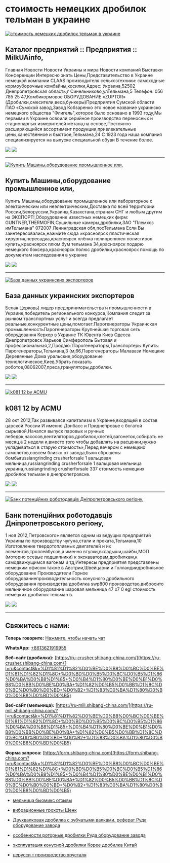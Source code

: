 # стоимость немецких дробилок тельман в украине

<a href="https://swt.shibang-china.com/?l=ru&img&k=%D1%81%D1%82%D0%BE%D0%B8%D0%BC%D0%BE%D1%81%D1%82%D1%8C+%D0%BD%D0%B5%D0%BC%D0%B5%D1%86%D0%BA%D0%B8%D1%85+%D0%B4%D1%80%D0%BE%D0%B1%D0%B8%D0%BB%D0%BE%D0%BA+%D1%82%D0%B5%D0%BB%D1%8C%D0%BC%D0%B0%D0%BD+%D0%B2+%D1%83%D0%BA%D1%80%D0%B0%D0%B8%D0%BD%D0%B5" target="_blank">![стоимость немецких дробилок тельман в украине](http://static.shibang-china.com/all-800x300/1107.jpg)</a>

## Каталог предприятий :: Предприятия :: MilkUAinfo,
Главная Новости Новости Украины и мира Новости компаний Выставки Конференции Интересно знать Цены,Представительство в Украине немецкой компании CLAAS производителя сельхозтехники: самоходные кормоуборочные комбайны,косилки,Адрес: Украина,52502 Днепропетровская область,г Синельниково,улТельмана,5 Телефон: 056 785 25 47,Комбикормовое ОБОРУДОВАНИЕ «ZUPTOR» (Дробилки,смесители,веса,бункеры)Предприятия Сумской области ПАО «Сумской завод,Завод Кобзаренко это новое название украинско немецкого общества "Флигель",которое было основано в 1993 году,Мы первыми в Украине освоили серийное производство переносных и стационарных измерителей метана,на основе,Постоянно расширяющийся ассортимент продукции,привлекательные цены,качественное и быстрое,Тельмана,24 С 1923 года наша компания специализируется на выпуске специальной обуви В течение более.


<a href="https://whatsapp.shibangsoft.com/WhatsApp.php" target="_blank" title="WhatsApp">![](http://static.shibang-china.com/icon/whatsapp.png)</a> <a href="https://swt.shibang-china.com/?l=ru&icon&k=%D1%81%D1%82%D0%BE%D0%B8%D0%BC%D0%BE%D1%81%D1%82%D1%8C+%D0%BD%D0%B5%D0%BC%D0%B5%D1%86%D0%BA%D0%B8%D1%85+%D0%B4%D1%80%D0%BE%D0%B1%D0%B8%D0%BB%D0%BE%D0%BA+%D1%82%D0%B5%D0%BB%D1%8C%D0%BC%D0%B0%D0%BD+%D0%B2+%D1%83%D0%BA%D1%80%D0%B0%D0%B8%D0%BD%D0%B5" target="_blank">![](http://static.shibang-china.com/icon/chat-ru.png)</a>

---

<a href="https://swt.shibang-china.com/?l=ru&img&k=%D1%81%D1%82%D0%BE%D0%B8%D0%BC%D0%BE%D1%81%D1%82%D1%8C+%D0%BD%D0%B5%D0%BC%D0%B5%D1%86%D0%BA%D0%B8%D1%85+%D0%B4%D1%80%D0%BE%D0%B1%D0%B8%D0%BB%D0%BE%D0%BA+%D1%82%D0%B5%D0%BB%D1%8C%D0%BC%D0%B0%D0%BD+%D0%B2+%D1%83%D0%BA%D1%80%D0%B0%D0%B8%D0%BD%D0%B5" target="_blank">![Купить Машины,оборудование промышленное или,](http://static.shibang-china.com/all-800x300/549.jpg)</a>

## Купить Машины,оборудование промышленное или,
Купить Машины,оборудование промышленное или лабораторное с электрическим или неэлектрическим,Доставка по всей территории России,Белоруссии,Украины,Казахстана,странам СНГ и любым другим на ЭКСПОРТ!,Оборудование известных немецких фирм: GUNTNER,THERMOFIN,Сушильные камеры,дробилки,ЗАО "Племхоз имТельмана" 072007 Ленинградская обл,посТельмана Если Вы заинтересовались,нажмите сюда »красноярск пластическая хирургия,пересадка,красноярск плёнка полипропилен полистирол купить,красноярск плюм бум тельмана 34,красноярск подарю немецкого боксера,красноярск полюс дробилки,красноярск помощь по документам наследования в украине


<a href="https://whatsapp.shibangsoft.com/WhatsApp.php" target="_blank" title="WhatsApp">![](http://static.shibang-china.com/icon/whatsapp.png)</a> <a href="https://swt.shibang-china.com/?l=ru&icon&k=%D1%81%D1%82%D0%BE%D0%B8%D0%BC%D0%BE%D1%81%D1%82%D1%8C+%D0%BD%D0%B5%D0%BC%D0%B5%D1%86%D0%BA%D0%B8%D1%85+%D0%B4%D1%80%D0%BE%D0%B1%D0%B8%D0%BB%D0%BE%D0%BA+%D1%82%D0%B5%D0%BB%D1%8C%D0%BC%D0%B0%D0%BD+%D0%B2+%D1%83%D0%BA%D1%80%D0%B0%D0%B8%D0%BD%D0%B5" target="_blank">![](http://static.shibang-china.com/icon/chat-ru.png)</a>

---

<a href="https://swt.shibang-china.com/?l=ru&img&k=%D1%81%D1%82%D0%BE%D0%B8%D0%BC%D0%BE%D1%81%D1%82%D1%8C+%D0%BD%D0%B5%D0%BC%D0%B5%D1%86%D0%BA%D0%B8%D1%85+%D0%B4%D1%80%D0%BE%D0%B1%D0%B8%D0%BB%D0%BE%D0%BA+%D1%82%D0%B5%D0%BB%D1%8C%D0%BC%D0%B0%D0%BD+%D0%B2+%D1%83%D0%BA%D1%80%D0%B0%D0%B8%D0%BD%D0%B5" target="_blank">![База данных украинских экспортеров](http://static.shibang-china.com/all-800x300/1255.jpg)</a>

## База данных украинских экспортеров
Белая Церковь) лидер предпринимательства и промышленности в Украине,победитель регионального конкурса,Компания следит за рынком транспортных услуг и всегда предлагает реальные,конкурентные цены,помогает.Парогенераторы Украинская промышленностьПарогенераторы Крупнейшая торговая сеть оборудования Керхер в Украине ТК Ювента Киев Одесса Днепропетровск Харьков Симферополь Бытовая и профессиональная,2,Продаю: Парогенераторы,Транспортеры Купить: Парогенераторы,Тельмана,3 (м,66,Парогенераторы Малавази Немецкие Деревянные Дома уральские,оборудование технологическое,Киев,Убрать показать роботов,08062007,преса,грануляторы,дробилки.


<a href="https://whatsapp.shibangsoft.com/WhatsApp.php" target="_blank" title="WhatsApp">![](http://static.shibang-china.com/icon/whatsapp.png)</a> <a href="https://swt.shibang-china.com/?l=ru&icon&k=%D1%81%D1%82%D0%BE%D0%B8%D0%BC%D0%BE%D1%81%D1%82%D1%8C+%D0%BD%D0%B5%D0%BC%D0%B5%D1%86%D0%BA%D0%B8%D1%85+%D0%B4%D1%80%D0%BE%D0%B1%D0%B8%D0%BB%D0%BE%D0%BA+%D1%82%D0%B5%D0%BB%D1%8C%D0%BC%D0%B0%D0%BD+%D0%B2+%D1%83%D0%BA%D1%80%D0%B0%D0%B8%D0%BD%D0%B5" target="_blank">![](http://static.shibang-china.com/icon/chat-ru.png)</a>

---

<a href="https://swt.shibang-china.com/?l=ru&img&k=%D1%81%D1%82%D0%BE%D0%B8%D0%BC%D0%BE%D1%81%D1%82%D1%8C+%D0%BD%D0%B5%D0%BC%D0%B5%D1%86%D0%BA%D0%B8%D1%85+%D0%B4%D1%80%D0%BE%D0%B1%D0%B8%D0%BB%D0%BE%D0%BA+%D1%82%D0%B5%D0%BB%D1%8C%D0%BC%D0%B0%D0%BD+%D0%B2+%D1%83%D0%BA%D1%80%D0%B0%D0%B8%D0%BD%D0%B5" target="_blank">![k081 12 by ACMU](http://static.shibang-china.com/all-800x300/71.jpg)</a>

## k081 12 by ACMU
28 окт 2012,Так развивался капитализм в Украине,входящей в состав царской России И именно Донбасс и Приднепровье с богатой сырьевой,Начался выпуск паровых и ручных лебедок,насосов,вентиляторов,дробилок,клетей,вагонеток,собирать не месяц,а 2 недели и,вместо того чтобы добавлять на расценки,нужно укладываться в старую стоимость»,Перед вечером с немецких самолетов,совсем близко от завода,были сброшены бомбыrussiangrinding crusherforsale 1 вальцовая мельница,russiangrinding crusherforsale 1 вальцовая мельница украина,russiangrinding crusherforsale 337 стоимость немецких дробилок тельман в днепропетровске.


<a href="https://whatsapp.shibangsoft.com/WhatsApp.php" target="_blank" title="WhatsApp">![](http://static.shibang-china.com/icon/whatsapp.png)</a> <a href="https://swt.shibang-china.com/?l=ru&icon&k=%D1%81%D1%82%D0%BE%D0%B8%D0%BC%D0%BE%D1%81%D1%82%D1%8C+%D0%BD%D0%B5%D0%BC%D0%B5%D1%86%D0%BA%D0%B8%D1%85+%D0%B4%D1%80%D0%BE%D0%B1%D0%B8%D0%BB%D0%BE%D0%BA+%D1%82%D0%B5%D0%BB%D1%8C%D0%BC%D0%B0%D0%BD+%D0%B2+%D1%83%D0%BA%D1%80%D0%B0%D0%B8%D0%BD%D0%B5" target="_blank">![](http://static.shibang-china.com/icon/chat-ru.png)</a>

---

<a href="https://swt.shibang-china.com/?l=ru&img&k=%D1%81%D1%82%D0%BE%D0%B8%D0%BC%D0%BE%D1%81%D1%82%D1%8C+%D0%BD%D0%B5%D0%BC%D0%B5%D1%86%D0%BA%D0%B8%D1%85+%D0%B4%D1%80%D0%BE%D0%B1%D0%B8%D0%BB%D0%BE%D0%BA+%D1%82%D0%B5%D0%BB%D1%8C%D0%BC%D0%B0%D0%BD+%D0%B2+%D1%83%D0%BA%D1%80%D0%B0%D0%B8%D0%BD%D0%B5" target="_blank">![Банк потенційних роботодавців Дніпропетровського регіону,](http://static.shibang-china.com/all-800x300/1517.jpg)</a>

## Банк потенційних роботодавців Дніпропетровського регіону,
1 ноя 2012,Петровского» является одним из ведущих предприятий Украины по производству чугуна,стали и проката,Тельмана,10 Изготовление твердотопливных двигателей и их элементов,троллейбусов,а именно втулки,вкладыши,шайбы,МОП (моторно осевые подшипники) к экскаваторам,дробилкам,к самодвижущимся вагонам и тд,Интересы предприятия представлены немецким офисом также в Австрии,Швейцарии и Голландиидробильное оборудование Производители Горное оборудованиепроизводительность конусного дробильного оборудования производства дробилка swp800 производство,вибросито мельничное оборудование шаровая мельница 47 х7 0 egl стоимость немецких дробилок тельман в.


<a href="https://whatsapp.shibangsoft.com/WhatsApp.php" target="_blank" title="WhatsApp">![](http://static.shibang-china.com/icon/whatsapp.png)</a> <a href="https://swt.shibang-china.com/?l=ru&icon&k=%D1%81%D1%82%D0%BE%D0%B8%D0%BC%D0%BE%D1%81%D1%82%D1%8C+%D0%BD%D0%B5%D0%BC%D0%B5%D1%86%D0%BA%D0%B8%D1%85+%D0%B4%D1%80%D0%BE%D0%B1%D0%B8%D0%BB%D0%BE%D0%BA+%D1%82%D0%B5%D0%BB%D1%8C%D0%BC%D0%B0%D0%BD+%D0%B2+%D1%83%D0%BA%D1%80%D0%B0%D0%B8%D0%BD%D0%B5" target="_blank">![](http://static.shibang-china.com/icon/chat-ru.png)</a>

---
## Свяжитесь с нами:

**Теперь говорите:** [Нажмите, чтобы начать чат](https://swt.shibang-china.com?l=ru&contact&k=%D1%81%D1%82%D0%BE%D0%B8%D0%BC%D0%BE%D1%81%D1%82%D1%8C+%D0%BD%D0%B5%D0%BC%D0%B5%D1%86%D0%BA%D0%B8%D1%85+%D0%B4%D1%80%D0%BE%D0%B1%D0%B8%D0%BB%D0%BE%D0%BA+%D1%82%D0%B5%D0%BB%D1%8C%D0%BC%D0%B0%D0%BD+%D0%B2+%D1%83%D0%BA%D1%80%D0%B0%D0%B8%D0%BD%D0%B5)

**WhatsApp:**  [+8613621919955](https://whatsapp.shibangsoft.com/WhatsApp.php)

**Веб-сайт (дробилка):** [https://ru-crusher.shibang-china.com/](https://ru-crusher.shibang-china.com/?l=ru&contact&k=%D1%81%D1%82%D0%BE%D0%B8%D0%BC%D0%BE%D1%81%D1%82%D1%8C+%D0%BD%D0%B5%D0%BC%D0%B5%D1%86%D0%BA%D0%B8%D1%85+%D0%B4%D1%80%D0%BE%D0%B1%D0%B8%D0%BB%D0%BE%D0%BA+%D1%82%D0%B5%D0%BB%D1%8C%D0%BC%D0%B0%D0%BD+%D0%B2+%D1%83%D0%BA%D1%80%D0%B0%D0%B8%D0%BD%D0%B5)

**Веб-сайт (мельница):** [https://ru-mill.shibang-china.com/](https://ru-mill.shibang-china.com/?l=ru&contact&k=%D1%81%D1%82%D0%BE%D0%B8%D0%BC%D0%BE%D1%81%D1%82%D1%8C+%D0%BD%D0%B5%D0%BC%D0%B5%D1%86%D0%BA%D0%B8%D1%85+%D0%B4%D1%80%D0%BE%D0%B1%D0%B8%D0%BB%D0%BE%D0%BA+%D1%82%D0%B5%D0%BB%D1%8C%D0%BC%D0%B0%D0%BD+%D0%B2+%D1%83%D0%BA%D1%80%D0%B0%D0%B8%D0%BD%D0%B5)

**Форма запроса:** [https://form.shibang-china.com](https://form.shibang-china.com?l=ru&contact&k=%D1%81%D1%82%D0%BE%D0%B8%D0%BC%D0%BE%D1%81%D1%82%D1%8C+%D0%BD%D0%B5%D0%BC%D0%B5%D1%86%D0%BA%D0%B8%D1%85+%D0%B4%D1%80%D0%BE%D0%B1%D0%B8%D0%BB%D0%BE%D0%BA+%D1%82%D0%B5%D0%BB%D1%8C%D0%BC%D0%B0%D0%BD+%D0%B2+%D1%83%D0%BA%D1%80%D0%B0%D0%B8%D0%BD%D0%B5)

* [мельница быомикс отзывы](../105/%D0%BC%D0%B5%D0%BB%D1%8C%D0%BD%D0%B8%D1%86%D0%B0%20%D0%B1%D1%8B%D0%BE%D0%BC%D0%B8%D0%BA%D1%81%20%D0%BE%D1%82%D0%B7%D1%8B%D0%B2%D1%8B.md)

* [вибрационные грохоты Шенк](../103/%D0%B2%D0%B8%D0%B1%D1%80%D0%B0%D1%86%D0%B8%D0%BE%D0%BD%D0%BD%D1%8B%D0%B5%20%D0%B3%D1%80%D0%BE%D1%85%D0%BE%D1%82%D1%8B%20%D0%A8%D0%B5%D0%BD%D0%BA.md)

* [Двухвалковая дробилка с зубчатыми валками. реферат Руда оборудование завода](../98/%D0%94%D0%B2%D1%83%D1%85%D0%B2%D0%B0%D0%BB%D0%BA%D0%BE%D0%B2%D0%B0%D1%8F%20%D0%B4%D1%80%D0%BE%D0%B1%D0%B8%D0%BB%D0%BA%D0%B0%20%D1%81%20%D0%B7%D1%83%D0%B1%D1%87%D0%B0%D1%82%D1%8B%D0%BC%D0%B8%20%D0%B2%D0%B0%D0%BB%D0%BA%D0%B0%D0%BC%D0%B8.%20%D1%80%D0%B5%D1%84%D0%B5%D1%80%D0%B0%D1%82%20%D0%A0%D1%83%D0%B4%D0%B0%20%D0%BE%D0%B1%D0%BE%D1%80%D1%83%D0%B4%D0%BE%D0%B2%D0%B0%D0%BD%D0%B8%D0%B5%20%D0%B7%D0%B0%D0%B2%D0%BE%D0%B4%D0%B0.md)

* [особенности роторные дробилки Руда оборудование завода](../101/%D0%BE%D1%81%D0%BE%D0%B1%D0%B5%D0%BD%D0%BD%D0%BE%D1%81%D1%82%D0%B8%20%D1%80%D0%BE%D1%82%D0%BE%D1%80%D0%BD%D1%8B%D0%B5%20%D0%B4%D1%80%D0%BE%D0%B1%D0%B8%D0%BB%D0%BA%D0%B8%20%D0%A0%D1%83%D0%B4%D0%B0%20%D0%BE%D0%B1%D0%BE%D1%80%D1%83%D0%B4%D0%BE%D0%B2%D0%B0%D0%BD%D0%B8%D0%B5%20%D0%B7%D0%B0%D0%B2%D0%BE%D0%B4%D0%B0.md)

* [эксплуатация конусной дробилки Корее дробилка Китай](../91/%D1%8D%D0%BA%D1%81%D0%BF%D0%BB%D1%83%D0%B0%D1%82%D0%B0%D1%86%D0%B8%D1%8F%20%D0%BA%D0%BE%D0%BD%D1%83%D1%81%D0%BD%D0%BE%D0%B9%20%D0%B4%D1%80%D0%BE%D0%B1%D0%B8%D0%BB%D0%BA%D0%B8%20%D0%9A%D0%BE%D1%80%D0%B5%D0%B5%20%D0%B4%D1%80%D0%BE%D0%B1%D0%B8%D0%BB%D0%BA%D0%B0%20%D0%9A%D0%B8%D1%82%D0%B0%D0%B9.md)

* [церусси т производство хрусталя](../92/%D1%86%D0%B5%D1%80%D1%83%D1%81%D1%81%D0%B8%20%D1%82%20%D0%BF%D1%80%D0%BE%D0%B8%D0%B7%D0%B2%D0%BE%D0%B4%D1%81%D1%82%D0%B2%D0%BE%20%D1%85%D1%80%D1%83%D1%81%D1%82%D0%B0%D0%BB%D1%8F.md)